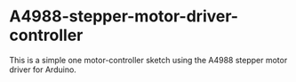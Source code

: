 # A4988-stepper-motor-driver-controller
This is a simple one motor-controller sketch using the A4988 stepper motor driver for Arduino.
